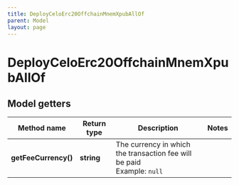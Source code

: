 ```yaml
---
title: DeployCeloErc20OffchainMnemXpubAllOf
parent: Model
layout: page
---
```


# DeployCeloErc20OffchainMnemXpubAllOf

## Model getters

Method name | Return type | Description | Notes
------------ | ------------- | ------------- | -------------
**getFeeCurrency()** | **string** | The currency in which the transaction fee will be paid <br>Example: `null` |

